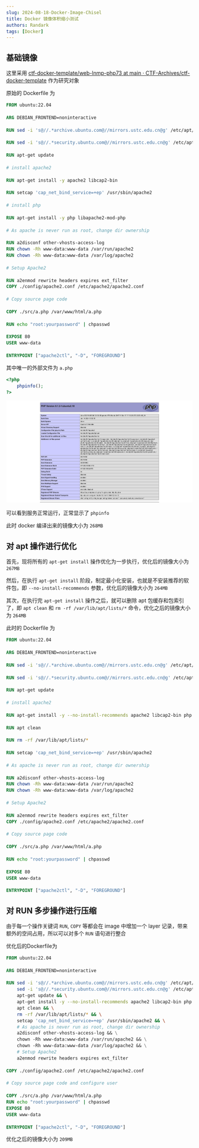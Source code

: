 ```yaml
---
slug: 2024-08-18-Docker-Image-Chisel
title: Docker 镜像体积缩小测试
authors: Randark
tags: [Docker]
---
```


## 基础镜像

这里采用 [ctf-docker-template/web-lnmp-php73 at main · CTF-Archives/ctf-docker-template](https://github.com/CTF-Archives/ctf-docker-template/tree/main/web-lnmp-php73) 作为研究对象

原始的 Dockerfile 为

```dockerfile
FROM ubuntu:22.04

ARG DEBIAN_FRONTEND=noninteractive

RUN sed -i 's@//.*archive.ubuntu.com@//mirrors.ustc.edu.cn@g' /etc/apt/sources.list

RUN sed -i 's@//.*security.ubuntu.com@//mirrors.ustc.edu.cn@g' /etc/apt/sources.list

RUN apt-get update

# install apache2

RUN apt-get install -y apache2 libcap2-bin

RUN setcap 'cap_net_bind_service=+ep' /usr/sbin/apache2

# install php

RUN apt-get install -y php libapache2-mod-php

# As apache is never run as root, change dir ownership

RUN a2disconf other-vhosts-access-log
RUN chown -Rh www-data:www-data /var/run/apache2
RUN chown -Rh www-data:www-data /var/log/apache2

# Setup Apache2

RUN a2enmod rewrite headers expires ext_filter
COPY ./config/apache2.conf /etc/apache2/apache2.conf

# Copy source page code

COPY ./src/a.php /var/www/html/a.php

RUN echo "root:yourpassword" | chpasswd

EXPOSE 80
USER www-data

ENTRYPOINT ["apache2ctl", "-D", "FOREGROUND"]
```

其中唯一的外部文件为 `a.php`

```php title="a.php"
<?php
    phpinfo();
?>
```

![img](./img/d553f27b264d0682d11149d913c57170.png)

可以看到服务正常运行，正常显示了 `phpinfo`

此时 docker 编译出来的镜像大小为 `268MB`

## 对 apt 操作进行优化

首先，现将所有的 `apt-get install` 操作优化为一步执行，优化后的镜像大小为 `267MB`

然后，在执行 `apt-get install` 阶段，制定最小化安装，也就是不安装推荐的软件包，即 `--no-install-recommends` 参数，优化后的镜像大小为 `264MB`

其次，在执行完 `apt-get install` 操作之后，就可以删除 apt 包缓存和包索引了，即 `apt clean` 和 `rm -rf /var/lib/apt/lists/*` 命令，优化之后的镜像大小为 `264MB`

此时的 Dockerfile 为

```dockerfile
FROM ubuntu:22.04

ARG DEBIAN_FRONTEND=noninteractive

RUN sed -i 's@//.*archive.ubuntu.com@//mirrors.ustc.edu.cn@g' /etc/apt/sources.list

RUN sed -i 's@//.*security.ubuntu.com@//mirrors.ustc.edu.cn@g' /etc/apt/sources.list

RUN apt-get update

# install apache2

RUN apt-get install -y --no-install-recommends apache2 libcap2-bin php libapache2-mod-php

RUN apt clean

RUN rm -rf /var/lib/apt/lists/*

RUN setcap 'cap_net_bind_service=+ep' /usr/sbin/apache2

# As apache is never run as root, change dir ownership

RUN a2disconf other-vhosts-access-log
RUN chown -Rh www-data:www-data /var/run/apache2
RUN chown -Rh www-data:www-data /var/log/apache2

# Setup Apache2

RUN a2enmod rewrite headers expires ext_filter
COPY ./config/apache2.conf /etc/apache2/apache2.conf

# Copy source page code

COPY ./src/a.php /var/www/html/a.php

RUN echo "root:yourpassword" | chpasswd

EXPOSE 80
USER www-data

ENTRYPOINT ["apache2ctl", "-D", "FOREGROUND"]
```

## 对 RUN 多步操作进行压缩

由于每一个操作关键词 `RUN`, `COPY` 等都会在 image 中增加一个 layer 记录，带来额外的空间占用，所以可以对多个 `RUN` 语句进行整合

优化后的Dockerfile为

```dockerfile
FROM ubuntu:22.04

ARG DEBIAN_FRONTEND=noninteractive

RUN sed -i 's@//.*archive.ubuntu.com@//mirrors.ustc.edu.cn@g' /etc/apt/sources.list && \
    sed -i 's@//.*security.ubuntu.com@//mirrors.ustc.edu.cn@g' /etc/apt/sources.list && \
    apt-get update && \
    apt-get install -y --no-install-recommends apache2 libcap2-bin php libapache2-mod-php && \
    apt clean && \
    rm -rf /var/lib/apt/lists/* && \
    setcap 'cap_net_bind_service=+ep' /usr/sbin/apache2 && \
    # As apache is never run as root, change dir ownership
    a2disconf other-vhosts-access-log && \
    chown -Rh www-data:www-data /var/run/apache2 && \
    chown -Rh www-data:www-data /var/log/apache2 && \
    # Setup Apache2
    a2enmod rewrite headers expires ext_filter

COPY ./config/apache2.conf /etc/apache2/apache2.conf

# Copy source page code and configure user

COPY ./src/a.php /var/www/html/a.php
RUN echo "root:yourpassword" | chpasswd
EXPOSE 80
USER www-data

ENTRYPOINT ["apache2ctl", "-D", "FOREGROUND"]
```

优化之后的镜像大小为 `209MB`
